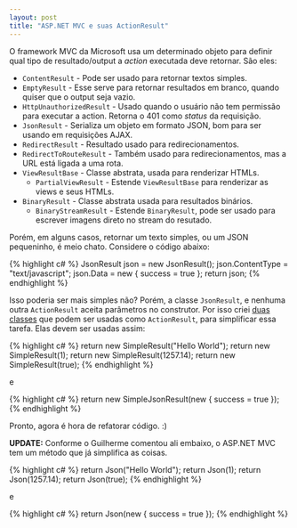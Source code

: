 ```yaml
---
layout: post
title: "ASP.NET MVC e suas ActionResult"
---
```

<p>
  O framework <span class="caps">MVC</span> da Microsoft usa um determinado objeto para definir qual tipo de resultado/output
  a <em>action</em> executada deve retornar. São eles:
</p>

<ul>
  <li><code>ContentResult</code> - Pode ser usado para retornar textos simples.</li>
  <li><code>EmptyResult</code> - Esse serve para retornar resultados em branco, quando quiser que o output seja vazio.</li>
  <li><code>HttpUnauthorizedResult</code> - Usado quando o usuário não tem permissão para executar a action. Retorna o 401 como <em>status</em> da requisição.</li>
  <li><code>JsonResult</code> - Serializa um objeto em formato JSON, bom para ser usando em requisições AJAX.</li>
  <li><code>RedirectResult</code> - Resultado usado para redirecionamentos.</li>
  <li><code>RedirectToRouteResult</code> - Também usado para redirecionamentos, mas a URL está ligada a uma rota.</li>
  <li>
    <code>ViewResultBase</code> - Classe abstrata, usada para renderizar HTMLs.
    <ul>
      <li><code>PartialViewResult</code> - Estende <code>ViewResultBase</code> para renderizar as views e seus HTMLs.</li>
    </ul>
  </li>
  <li>
    <code>BinaryResult</code> - Classe abstrata usada para resultados binários.
    <ul>
      <li><code>BinaryStreamResult</code> - Estende <code>BinaryResult</code>, pode ser usado para escrever imagens direto no stream do resutado.</li>
    </ul>
  </li>
</ul>

<p>Porém, em alguns casos, retornar um texto simples, ou um JSON pequeninho, é meio chato. Considere o código abaixo:</p>

{% highlight c# %}
JsonResult json = new JsonResult();
json.ContentType = "text/javascript";
json.Data = new { success = true };
return json;
{% endhighlight %}

<p>Isso poderia ser mais simples não? Porém, a classe <code>JsonResult</code>, e nenhuma outra <code>ActionResult</code> aceita parâmetros no construtor. Por isso criei <a href="http://gist.github.com/138225">duas classes</a> que podem ser usadas como <code>ActionResult</code>, para simplificar essa tarefa. Elas devem ser usadas assim:</p>

{% highlight c# %}
return new SimpleResult("Hello World");
return new SimpleResult(1);
return new SimpleResult(1257.14);
return new SimpleResult(true);
{% endhighlight %}

<p>e</p>

{% highlight c# %}
return new SimpleJsonResult(new { success = true });
{% endhighlight %}

<p>Pronto, agora é hora de refatorar código. :)</p>
<p><strong>UPDATE:</strong> Conforme o Guilherme comentou ali embaixo, o ASP.NET MVC tem um método que já simplifica as coisas.</p>

{% highlight c# %}
return Json("Hello World");
return Json(1);
return Json(1257.14);
return Json(true);
{% endhighlight %}

<p>e</p>

{% highlight c# %}
return Json(new { success = true });
{% endhighlight %}